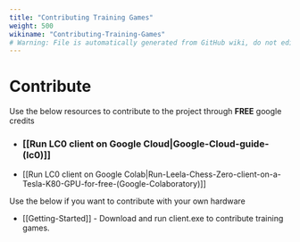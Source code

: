 ```yaml
---
title: "Contributing Training Games"
weight: 500
wikiname: "Contributing-Training-Games"
# Warning: File is automatically generated from GitHub wiki, do not edit by hand.
---
```

# Contribute
Use the below resources to contribute to the project through **FREE** google credits
* ### [[Run LC0 client on Google Cloud|Google-Cloud-guide-(lc0)]]
* [[Run LC0 client on Google Colab|Run-Leela-Chess-Zero-client-on-a-Tesla-K80-GPU-for-free-(Google-Colaboratory)]]  

Use the below if you want to contribute with your own hardware
* [[Getting-Started]] - Download and run client.exe to contribute training games.